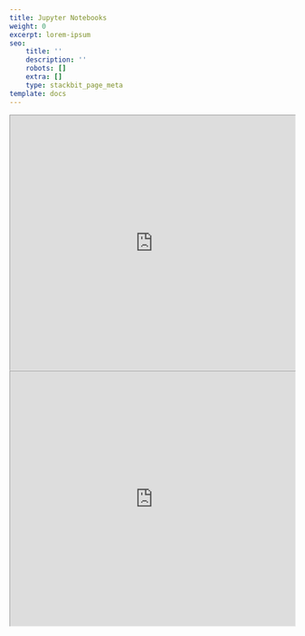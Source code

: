 ```yaml
---
title: Jupyter Notebooks
weight: 0
excerpt: lorem-ipsum
seo:
    title: ''
    description: ''
    robots: []
    extra: []
    type: stackbit_page_meta
template: docs
---
```


<iframe src="https://mybinder.org/v2/gh/bgoonz/Jupyter-Notebooks/439b0b3a1cae4bf7181996f1057221942c0c449f" height="600px" width="100%" style="zoom:0.75;">
</iframe>


<iframe src="https://hub.gke2.mybinder.org/user/bgoonz-jupyter-notebooks-wu7wm229/notebooks/00-Guide-to-Web-Scraping.ipynb" height="600px" width="100%" style="zoom:0.75;">
</iframe>
